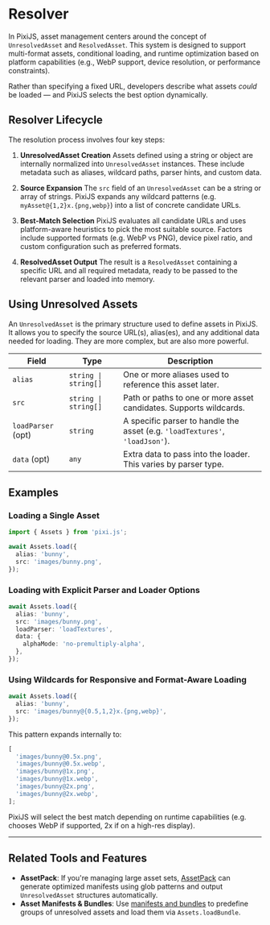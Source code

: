 # Resolver

In PixiJS, asset management centers around the concept of `UnresolvedAsset` and `ResolvedAsset`. This system is designed to support multi-format assets, conditional loading, and runtime optimization based on platform capabilities (e.g., WebP support, device resolution, or performance constraints).

Rather than specifying a fixed URL, developers describe what assets _could_ be loaded — and PixiJS selects the best option dynamically.

## Resolver Lifecycle

The resolution process involves four key steps:

1. **UnresolvedAsset Creation**
   Assets defined using a string or object are internally normalized into `UnresolvedAsset` instances. These include metadata such as aliases, wildcard paths, parser hints, and custom data.

2. **Source Expansion**
   The `src` field of an `UnresolvedAsset` can be a string or array of strings. PixiJS expands any wildcard patterns (e.g. `myAsset@{1,2}x.{png,webp}`) into a list of concrete candidate URLs.

3. **Best-Match Selection**
   PixiJS evaluates all candidate URLs and uses platform-aware heuristics to pick the most suitable source. Factors include supported formats (e.g. WebP vs PNG), device pixel ratio, and custom configuration such as preferred formats.

4. **ResolvedAsset Output**
   The result is a `ResolvedAsset` containing a specific URL and all required metadata, ready to be passed to the relevant parser and loaded into memory.

## Using Unresolved Assets

An `UnresolvedAsset` is the primary structure used to define assets in PixiJS. It allows you to specify the source URL(s), alias(es), and any additional data needed for loading. They are more complex, but are also more powerful.

| Field              | Type                 | Description                                                                  |
| ------------------ | -------------------- | ---------------------------------------------------------------------------- |
| `alias`            | `string \| string[]` | One or more aliases used to reference this asset later.                      |
| `src`              | `string \| string[]` | Path or paths to one or more asset candidates. Supports wildcards.           |
| `loadParser` (opt) | `string`             | A specific parser to handle the asset (e.g. `'loadTextures'`, `'loadJson'`). |
| `data` (opt)       | `any`                | Extra data to pass into the loader. This varies by parser type.              |

## Examples

### Loading a Single Asset

```ts
import { Assets } from 'pixi.js';

await Assets.load({
  alias: 'bunny',
  src: 'images/bunny.png',
});
```

### Loading with Explicit Parser and Loader Options

```ts
await Assets.load({
  alias: 'bunny',
  src: 'images/bunny.png',
  loadParser: 'loadTextures',
  data: {
    alphaMode: 'no-premultiply-alpha',
  },
});
```

### Using Wildcards for Responsive and Format-Aware Loading

```ts
await Assets.load({
  alias: 'bunny',
  src: 'images/bunny@{0.5,1,2}x.{png,webp}',
});
```

This pattern expands internally to:

```ts
[
  'images/bunny@0.5x.png',
  'images/bunny@0.5x.webp',
  'images/bunny@1x.png',
  'images/bunny@1x.webp',
  'images/bunny@2x.png',
  'images/bunny@2x.webp',
];
```

PixiJS will select the best match depending on runtime capabilities (e.g. chooses WebP if supported, 2x if on a high-res display).

---

## Related Tools and Features

- **AssetPack**: If you're managing large asset sets, [AssetPack](https://pixijs.io/assetpack) can generate optimized manifests using glob patterns and output `UnresolvedAsset` structures automatically.
- **Asset Manifests & Bundles**: Use [manifests and bundles](./manifest.md) to predefine groups of unresolved assets and load them via `Assets.loadBundle`.
